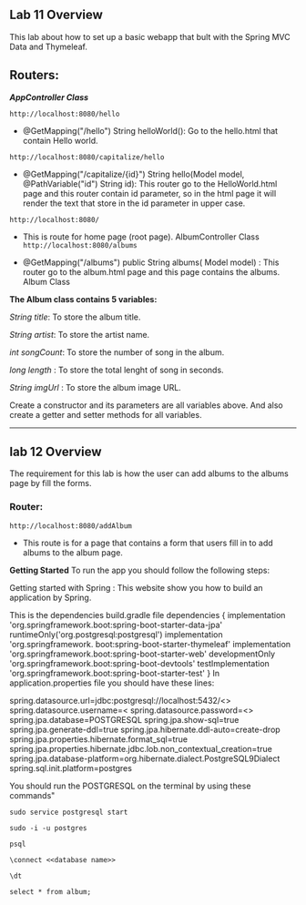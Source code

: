 ## Lab 11 Overview
This lab about how to set up a basic webapp that bult with the Spring MVC Data and Thymeleaf.

## Routers:
***AppController Class***

`http://localhost:8080/hello`

 - @GetMapping("/hello") String helloWorld(): Go to the hello.html that contain Hello world.

`http://localhost:8080/capitalize/hello`

 - @GetMapping("/capitalize/{id}") String hello(Model model, @PathVariable("id") String id): This router go to the HelloWorld.html page and this router contain id parameter, so in the html page it will render the text that store in the id parameter in upper case.

`http://localhost:8080/`
 - This is route for home page (root page).
    AlbumController Class
`http://localhost:8080/albums`
 
 - @GetMapping("/albums") public String albums( Model model) : This router go to the album.html page and this page contains the albums.
Album Class

**The Album class contains 5 variables:**

*String title*: To store the album title.

*String artist*: To store the artist name.

*int songCount*: To store the number of song in the album.

*long length* : To store the total lenght of song in seconds.

*String imgUrl* : To store the album image URL.

Create a constructor and its parameters are all variables above. And also create a getter and setter methods for all variables.

-------------------------------------------------------------------------------------------------
## lab 12 Overview 
The requirement for this lab is how the user can add albums to the albums page by fill the forms.

### Router:

`http://localhost:8080/addAlbum`
 - This route is for a page that contains a form that users fill in to add albums to the album page.

**Getting Started**
To run the app you should follow the following steps:

Getting started with Spring : This website show you how to build an application by Spring.

This is the dependencies build.gradle file
 dependencies {
 implementation 'org.springframework.boot:spring-boot-starter-data-jpa'
 runtimeOnly('org.postgresql:postgresql')
 implementation 'org.springframework. boot:spring-boot-starter-thymeleaf'
 implementation 'org.springframework.boot:spring-boot-starter-web'
 developmentOnly 'org.springframework.boot:spring-boot-devtools'
 testImplementation 'org.springframework.boot:spring-boot-starter-test'
 }
In application.properties file you should have these lines:

spring.datasource.url=jdbc:postgresql://localhost:5432/<<put the postgres name>>
spring.datasource.username=<<username>
spring.datasource.password=<<postgres password>>
spring.jpa.database=POSTGRESQL
spring.jpa.show-sql=true
spring.jpa.generate-ddl=true
spring.jpa.hibernate.ddl-auto=create-drop
spring.jpa.properties.hibernate.format_sql=true
spring.jpa.properties.hibernate.jdbc.lob.non_contextual_creation=true
spring.jpa.database-platform=org.hibernate.dialect.PostgreSQL9Dialect
spring.sql.init.platform=postgres

You should run the POSTGRESQL on the terminal by using these commands"

`sudo service postgresql start`

`sudo -i -u postgres`

`psql`

`\connect <<database name>>`

`\dt`

`select * from album;`
